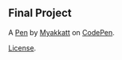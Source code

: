 Final Project
-------------


A [Pen](https://codepen.io/myakkatt/pen/ERGxjw) by [Myakkatt](https://codepen.io/myakkatt) on [CodePen](https://codepen.io).

[License](https://codepen.io/myakkatt/pen/ERGxjw/license).
